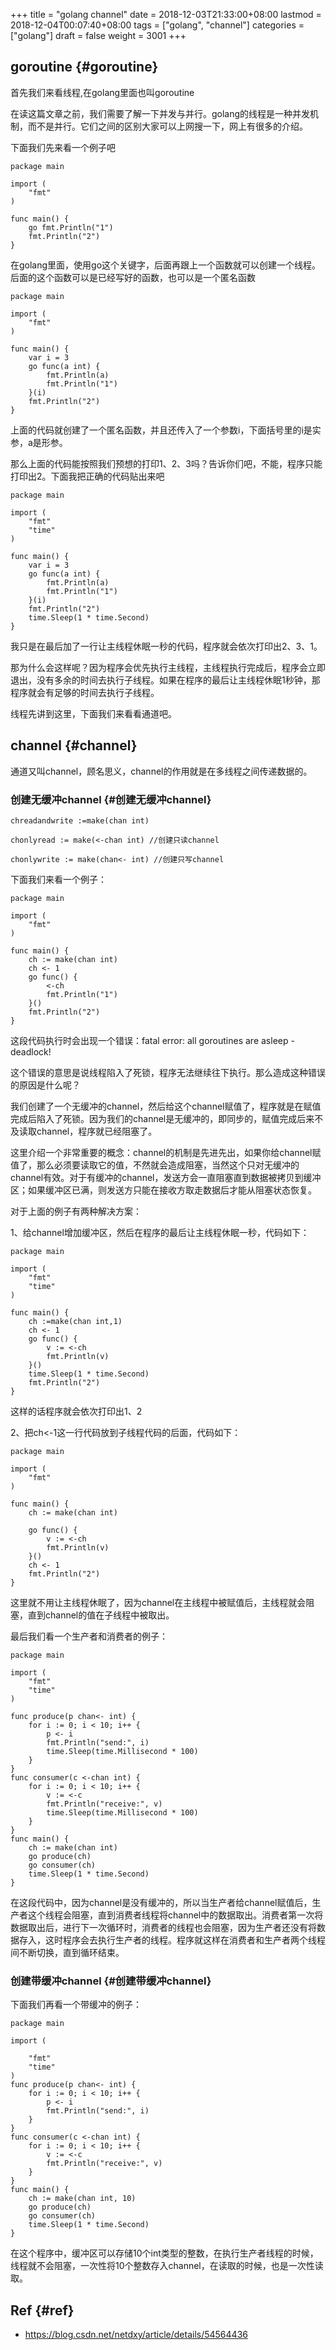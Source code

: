 +++
title = "golang channel"
date = 2018-12-03T21:33:00+08:00
lastmod = 2018-12-04T00:07:40+08:00
tags = ["golang", "channel"]
categories = ["golang"]
draft = false
weight = 3001
+++

## goroutine {#goroutine}

首先我们来看线程,在golang里面也叫goroutine

在读这篇文章之前，我们需要了解一下并发与并行。golang的线程是一种并发机制，而不是并行。它们之间的区别大家可以上网搜一下，网上有很多的介绍。

下面我们先来看一个例子吧

```
package main

import (
    "fmt"
)

func main() {
    go fmt.Println("1")
    fmt.Println("2")
}
```

在golang里面，使用go这个关键字，后面再跟上一个函数就可以创建一个线程。后面的这个函数可以是已经写好的函数，也可以是一个匿名函数

```
package main

import (
    "fmt"
)

func main() {
    var i = 3
    go func(a int) {
        fmt.Println(a)
        fmt.Println("1")
    }(i)
    fmt.Println("2")
}
```

上面的代码就创建了一个匿名函数，并且还传入了一个参数i，下面括号里的i是实参，a是形参。

那么上面的代码能按照我们预想的打印1、2、3吗？告诉你们吧，不能，程序只能打印出2。下面我把正确的代码贴出来吧

```
package main

import (
    "fmt"
    "time"
)

func main() {
    var i = 3
    go func(a int) {
        fmt.Println(a)
        fmt.Println("1")
    }(i)
    fmt.Println("2")
    time.Sleep(1 * time.Second)
}

```

我只是在最后加了一行让主线程休眠一秒的代码，程序就会依次打印出2、3、1。

那为什么会这样呢？因为程序会优先执行主线程，主线程执行完成后，程序会立即退出，没有多余的时间去执行子线程。如果在程序的最后让主线程休眠1秒钟，那程序就会有足够的时间去执行子线程。

线程先讲到这里，下面我们来看看通道吧。


## channel {#channel}

通道又叫channel，顾名思义，channel的作用就是在多线程之间传递数据的。


### 创建无缓冲channel {#创建无缓冲channel}

```
chreadandwrite :=make(chan int)

chonlyread := make(<-chan int) //创建只读channel

chonlywrite := make(chan<- int) //创建只写channel
```

下面我们来看一个例子：

```
package main

import (
    "fmt"
)

func main() {
    ch := make(chan int)
    ch <- 1
    go func() {
        <-ch
        fmt.Println("1")
    }()
    fmt.Println("2")
}
```

这段代码执行时会出现一个错误：fatal error: all goroutines are asleep - deadlock!

这个错误的意思是说线程陷入了死锁，程序无法继续往下执行。那么造成这种错误的原因是什么呢？

我们创建了一个无缓冲的channel，然后给这个channel赋值了，程序就是在赋值完成后陷入了死锁。因为我们的channel是无缓冲的，即同步的，赋值完成后来不及读取channel，程序就已经阻塞了。

这里介绍一个非常重要的概念：channel的机制是先进先出，如果你给channel赋值了，那么必须要读取它的值，不然就会造成阻塞，当然这个只对无缓冲的channel有效。对于有缓冲的channel，发送方会一直阻塞直到数据被拷贝到缓冲区；如果缓冲区已满，则发送方只能在接收方取走数据后才能从阻塞状态恢复。

对于上面的例子有两种解决方案：

1、给channel增加缓冲区，然后在程序的最后让主线程休眠一秒，代码如下：

```
package main

import (
    "fmt"
    "time"
)

func main() {
    ch :=make(chan int,1)
    ch <- 1
    go func() {
        v := <-ch
        fmt.Println(v)
    }()
    time.Sleep(1 * time.Second)
    fmt.Println("2")
}

```

这样的话程序就会依次打印出1、2

2、把ch<-1这一行代码放到子线程代码的后面，代码如下：

```
package main

import (
    "fmt"
)

func main() {
    ch := make(chan int)

    go func() {
        v := <-ch
        fmt.Println(v)
    }()
    ch <- 1
    fmt.Println("2")
}
```

这里就不用让主线程休眠了，因为channel在主线程中被赋值后，主线程就会阻塞，直到channel的值在子线程中被取出。

最后我们看一个生产者和消费者的例子：

```
package main

import (
    "fmt"
    "time"
)

func produce(p chan<- int) {
    for i := 0; i < 10; i++ {
        p <- i
        fmt.Println("send:", i)
        time.Sleep(time.Millisecond * 100)
    }
}
func consumer(c <-chan int) {
    for i := 0; i < 10; i++ {
        v := <-c
        fmt.Println("receive:", v)
        time.Sleep(time.Millisecond * 100)
    }
}
func main() {
    ch := make(chan int)
    go produce(ch)
    go consumer(ch)
    time.Sleep(1 * time.Second)
}

```

在这段代码中，因为channel是没有缓冲的，所以当生产者给channel赋值后，生产者这个线程会阻塞，直到消费者线程将channel中的数据取出。消费者第一次将数据取出后，进行下一次循环时，消费者的线程也会阻塞，因为生产者还没有将数据存入，这时程序会去执行生产者的线程。程序就这样在消费者和生产者两个线程间不断切换，直到循环结束。


### 创建带缓冲channel {#创建带缓冲channel}

下面我们再看一个带缓冲的例子：

```
package main

import (

    "fmt"
    "time"
)
func produce(p chan<- int) {
    for i := 0; i < 10; i++ {
        p <- i
        fmt.Println("send:", i)
    }
}
func consumer(c <-chan int) {
    for i := 0; i < 10; i++ {
        v := <-c
        fmt.Println("receive:", v)
    }
}
func main() {
    ch := make(chan int, 10)
    go produce(ch)
    go consumer(ch)
    time.Sleep(1 * time.Second)
}
```

在这个程序中，缓冲区可以存储10个int类型的整数，在执行生产者线程的时候，线程就不会阻塞，一次性将10个整数存入channel，在读取的时候，也是一次性读取。


## Ref {#ref}

-   <https://blog.csdn.net/netdxy/article/details/54564436>
